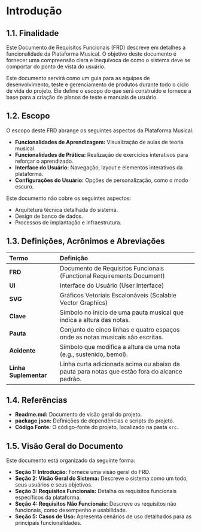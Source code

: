 # Introdução

## 1.1. Finalidade

Este Documento de Requisitos Funcionais (FRD) descreve em detalhes a funcionalidade da Plataforma Musical. O objetivo deste documento é fornecer uma compreensão clara e inequívoca de como o sistema deve se comportar do ponto de vista do usuário.

Este documento servirá como um guia para as equipes de desenvolvimento, teste e gerenciamento de produtos durante todo o ciclo de vida do projeto. Ele define o escopo do que será construído e fornece a base para a criação de planos de teste e manuais de usuário.

## 1.2. Escopo

O escopo deste FRD abrange os seguintes aspectos da Plataforma Musical:

*   **Funcionalidades de Aprendizagem:** Visualização de aulas de teoria musical.
*   **Funcionalidades de Prática:** Realização de exercícios interativos para reforçar o aprendizado.
*   **Interface do Usuário:** Navegação, layout e elementos interativos da plataforma.
*   **Configurações do Usuário:** Opções de personalização, como o modo escuro.

Este documento não cobre os seguintes aspectos:

*   Arquitetura técnica detalhada do sistema.
*   Design de banco de dados.
*   Processos de implantação e infraestrutura.

## 1.3. Definições, Acrônimos e Abreviações

| Termo | Definição |
| :--- | :--- |
| **FRD** | Documento de Requisitos Funcionais (Functional Requirements Document) |
| **UI** | Interface do Usuário (User Interface) |
| **SVG** | Gráficos Vetoriais Escalonáveis (Scalable Vector Graphics) |
| **Clave** | Símbolo no início de uma pauta musical que indica a altura das notas. |
| **Pauta** | Conjunto de cinco linhas e quatro espaços onde as notas musicais são escritas. |
| **Acidente** | Símbolo que modifica a altura de uma nota (e.g., sustenido, bemol). |
| **Linha Suplementar** | Linha curta adicionada acima ou abaixo da pauta para notas que estão fora do alcance padrão. |

## 1.4. Referências

*   **Readme.md:** Documento de visão geral do projeto.
*   **package.json:** Definições de dependências e scripts do projeto.
*   **Código Fonte:** O código-fonte do projeto, localizado na pasta `src`.

## 1.5. Visão Geral do Documento

Este documento está organizado da seguinte forma:

*   **Seção 1: Introdução:** Fornece uma visão geral do FRD.
*   **Seção 2: Visão Geral do Sistema:** Descreve o sistema como um todo, seus usuários e seus objetivos.
*   **Seção 3: Requisitos Funcionais:** Detalha os requisitos funcionais específicos da plataforma.
*   **Seção 4: Requisitos Não Funcionais:** Descreve os requisitos não funcionais, como desempenho e usabilidade.
*   **Seção 5: Casos de Uso:** Apresenta cenários de uso detalhados para as principais funcionalidades.
